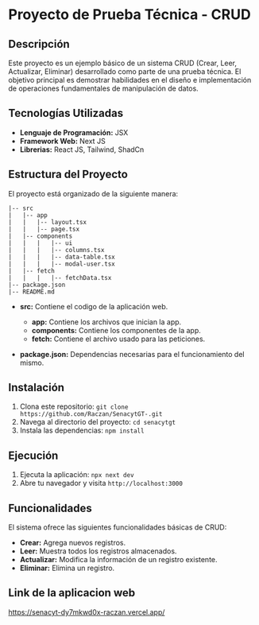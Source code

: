 # Proyecto de Prueba Técnica - CRUD

## Descripción

Este proyecto es un ejemplo básico de un sistema CRUD (Crear, Leer, Actualizar, Eliminar) desarrollado como parte de una prueba técnica. El objetivo principal es demostrar habilidades en el diseño e implementación de operaciones fundamentales de manipulación de datos.

## Tecnologías Utilizadas

- **Lenguaje de Programación:** JSX
- **Framework Web:** Next JS
- **Librerias:** React JS, Tailwind, ShadCn

## Estructura del Proyecto

El proyecto está organizado de la siguiente manera:

```
|-- src
|   |-- app
|   |   |-- layout.tsx
|   |   |-- page.tsx
|   |-- components
|   |   |   |-- ui
|   |   |   |-- columns.tsx
|   |   |   |-- data-table.tsx
|   |   |   |-- modal-user.tsx
|   |-- fetch
|   |   |   |-- fetchData.tsx
|-- package.json
|-- README.md
```

- **src:** Contiene el codigo de la aplicación web.

  - **app:** Contiene los archivos que inician la app.
  - **components:** Contiene los componentes de la app.
  - **fetch:** Contiene el archivo usado para las peticiones.

- **package.json:** Dependencias necesarias para el funcionamiento del mismo.

## Instalación

1. Clona este repositorio: `git clone https://github.com/Raczan/SenacytGT-.git`
2. Navega al directorio del proyecto: `cd senacytgt`
3. Instala las dependencias: `npm install`

## Ejecución

1. Ejecuta la aplicación: `npx next dev`
2. Abre tu navegador y visita `http://localhost:3000`

## Funcionalidades

El sistema ofrece las siguientes funcionalidades básicas de CRUD:

- **Crear:** Agrega nuevos registros.
- **Leer:** Muestra todos los registros almacenados.
- **Actualizar:** Modifica la información de un registro existente.
- **Eliminar:** Elimina un registro.

## Link de la aplicacion web

https://senacyt-dy7mkwd0x-raczan.vercel.app/


